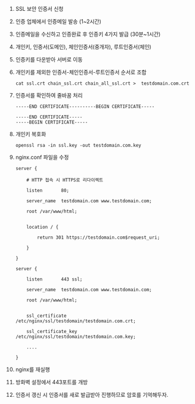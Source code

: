 1. SSL 보안 인증서 신청

2. 인증 업체에서 인증메일 발송 (1~2시간)

3. 인증메일을 수신하고 인증완료 후 인증키 4가지 발급 (30분~1시간)

4. 개인키, 인증서(도메인), 체인인증서(중개자), 루트인증서(체인)

5. 인증키를 다운받아 서버로 이동

6. 개인키를 제외한 인증서-체인인증서-루트인증서 순서로 조합

    ```
    cat ssl.crt chain_ssl.crt chain_all_ssl.crt >  testdomain.com.crt
    ```

7. 인증서를 확인하여 줄바꿈 처리

    ```
    -----END CERTIFICATE----------BEGIN CERTIFICATE-----
    ```

    ```
    -----END CERTIFICATE-----
    -----BEGIN CERTIFICATE-----
    ```

8. 개인키 복호화

    ```
    openssl rsa -in ssl.key -out testdomain.com.key
    ```

9. nginx.conf 파일을 수정

    ```
    server {

        # HTTP 접속 시 HTTPS로 리다이렉트

        listen       80;

        server_name  testdomain.com www.testdomain.com;

        root /var/www/html;


        location / {

            return 301 https://testdomain.com$request_uri;

        }

    }

    server {

        listen       443 ssl;

        server_name  testdomain.com www.testdomain.com;

        root /var/www/html;


        ssl_certificate     /etc/nginx/ssl/testdomain/testdomain.com.crt;

        ssl_certificate_key /etc/nginx/ssl/testdomain/testdomain.com.key;

        ....

    }
    ```

10. nginx를 재실행

11. 방화벽 설정에서 443포트를 개방

12. 인증서 갱신 시 인증서를 새로 발급받아 진행하므로 암호를 기억해두자.
